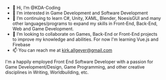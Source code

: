 - 👋 Hi, I’m @KDA-Coding
- 👀 I’m interested in Game Development and Software Development
- 🌱 I’m continuing to learn C#, Unity, XAML, Blender, NoesisGUI and many other languages/programs to expand my skills in Front-End, Back-End, Web and Game Development.
- 💞️ I’m looking to collaborate on Games, Back-End or Front-End projects to improve my knowledge and abilities. For now I'm learning Vue.js and Firebase
- 📫 You can reach me at kirk.allgeyer@gmail.com

I'm a happily employed Front End Software Developer with a passion for Game Development/Design, Game Programming, and other creative disciplines in Writing, Worldbuilding, etc.

